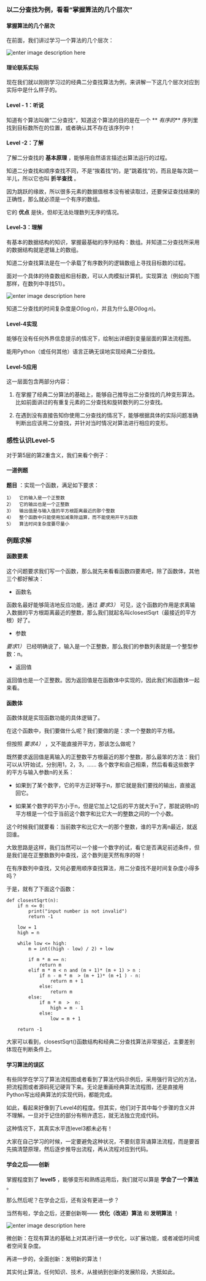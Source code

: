 ### 以二分查找为例，看看“掌握算法的几个层次”

#### 掌握算法的几个层次

在前面，我们讲过学习一个算法的几个层次：

![enter image description
here](https://images.gitbook.cn/4e400370-9cc1-11e9-9de5-1dded3bba781)

#### 理论联系实际

现在我们就以刚刚学习过的经典二分查找算法为例，来讲解一下这几个层次对应到实际中是什么样子的。

#### Level - 1：听说

知道有个算法叫做“二分查找”，知道这个算法的目的是在一个 ** _有序的_** 序列里找到目标数所在的位置，或者确认其不存在该序列中！

#### Level -2：了解

了解二分查找的 **基本原理** ，能够用自然语言描述出算法运行的过程。

知道二分查找和顺序查找不同，不是“挨着找“的，是”跳着找“的，而且是每次跳一半儿，所以它也叫 **折半查找** 。

因为跳跃的缘故，所以很多元素的数据值根本没有被读取过，还要保证查找结果的正确性，那么就必须是一个有序的数组。

它的 **优点** 是快，但却无法处理数列无序的情况。

#### Level-3：理解

有基本的数据结构的知识，掌握最基础的序列结构：数组。并知道二分查找所采用的数据结构就是逻辑上的数组。

知道二分查找算法是在一个承载了有序数列的逻辑数组上寻找目标数的过程。

面对一个具体的待查数组和目标数，可以人肉模拟计算机，实现算法（例如向下图那样，在数列中寻找51）。

![enter image description
here](https://images.gitbook.cn/84495390-9cc1-11e9-b48e-bd06d4a7bdd5)

知道二分查找的时间复杂度是$O(\log{n})$，并且为什么是$O(\log{n})$。

#### Level-4实现

能够在没有任何外界信息提示的情况下，绘制出详细到变量层面的算法流程图。

能用Python（或任何其他）语言正确无误地实现经典二分查找。

#### Level-5应用

这一层面包含两部分内容：

  1. 在掌握了经典二分算法的基础上，能够自己推导出二分查找的几种变形算法。比如前面讲过的有重复元素的二分查找和旋转数列的二分查找。

  2. 在遇到没有直接告知你使用二分查找的情况下，能够根据具体的实际问题准确判断出应该用二分查找，并针对当时情况对算法进行相应的变形。

### 感性认识Level-5

对于第5层的第2重含义，我们来看个例子：

#### 一道例题

**题目** ：实现一个函数，满足如下要求：

    
    
    1）  它的输入是一个正整数
    2）  它的输出也是一个正整数
    3）  输出值是与输入值的平方根距离最近的那个整数
    4）  整个函数中只能使用加减乘除运算，而不能使用开平方函数
    5）  算法时间复杂度要尽量小
    

### 例题求解

#### 函数要素

这个问题要求我们写一个函数，那么就先来看看函数四要素吧，除了函数体，其他三个都好解决：

  * 函数名

函数名最好能够简洁地反应功能，通过 _要求3）_
可见，这个函数的作用是求离输入数据的平方根距离最近的整数，那么我们就起名叫closestSqrt（最接近的平方根）好了。

  * 参数

_要求1）_ 已经明确说了，输入是一个正整数，那么我们的参数列表就是一个整型参数：n。

  * 返回值

返回值也是一个正整数。因为返回值是在函数体中实现的，因此我们和函数体一起来看。

#### 函数体

函数体就是实现函数功能的具体逻辑了。

在这个函数中，我们要做什么呢？我们要做的是：求一个整数的平方根。

但按照 _要求4）_ ，又不能直接开平方，那该怎么做呢？

既然要求返回值是离输入的正整数平方根最近的那个整数，那么最笨的方法：我们可以从1开始试，分别用1，2，3，……
各个数字和自己相乘，然后看看这些数字的平方与输入参数n的关系：

  * 如果到了某个数字，它的平方正好等于n，那它就是我们要找的输出，直接返回它。

  * 如果某个数字的平方小于n，但是它加上1之后的平方就大于n了，那就说明n的平方根是一个位于当前这个数字和比它大一的整数之间的一个小数。

这个时候我们就要看：当前数字和比它大一的那个整数，谁的平方离n最近，就返回谁。

大致思路是这样，我们当然可以一个接一个数字的试，看它是否满足前述条件，但是我们是在正整数数列中查找，这个数列是天然有序的呀！

在有序数列中查找，又何必要用顺序查找算法，用二分查找不是时间复杂度小得多吗？

于是，就有了下面这个函数：

    
    
    def closestSqrt(n):    
        if n <= 0:
            print("input number is not invalid")
            return -1
    
        low = 1
        high = n
    
        while low <= high:
            m = int((high - low) / 2) + low
    
            if m * m == n:
                return m
            elif m * m < n and (m + 1)* (m + 1) > n :
                if n - m * m  > (m + 1)* (m +1 ) - n:
                    return m + 1
                else:
                    return m
            else:
                if m * m  >  n:
                    high = m - 1
                else:
                    low = m + 1
    
        return -1
    

大家可以看到，closestSqrt()函数结构和经典二分查找算法非常接近，主要差别体现在判断条件上。

#### 学习算法的误区

有些同学在学习了算法流程图或者看到了算法代码示例后，采用强行背记的方法，把流程图或者源码死记硬背下来。无论是重画经典算法流程图，还是直接用Python写出经典算法的实现代码，都能完成。

如此，看起来好像到了Level4的程度。但其实，他们对于其中每个步骤的含义并不理解。一旦对于记住的部分有稍许遗忘，就无法独立完成代码。

这种情况下，其真实水平连level3都未必有！

大家在自己学习的时候，一定要避免这种状况，不要刻意背诵算法流程，而是要首先搞清楚原理，然后逐步推导出流程，再从流程对应到代码。

#### 学会之后——创新

掌握程度到了 **level5** ，能够变形和熟练运用后，我们就可以算是 **学会了一个算法** 。

那么然后呢？在学会之后，还有没有更进一步？

当然有啦，学会之后，还要创新啊—— **优化（改进）算法** 和 **发明算法** ！

![enter image description
here](https://images.gitbook.cn/98613780-9cc1-11e9-b48e-bd06d4a7bdd5)

微创新：在现有算法的基础上对其进行进一步优化，以扩展功能，或者减低时间或者空间复杂度。

再进一步的，全面创新：发明新的算法！

其实何止算法，任何知识、技术，从接纳到创新的发展阶段，大抵如此。

